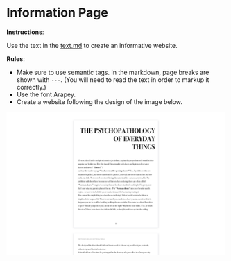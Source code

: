 # Information Page

**Instructions**:

Use the text in the [text.md](./text.md) to create an informative website. 

**Rules**: 
* Make sure to use semantic tags. In the markdown, page breaks are shown with `---`.
(You will need to read the text in order to markup it correctly.)
* Use the font Arapey.
* Create a website following the design of the image below.

![Page Style Preview](./img/preview.png)
